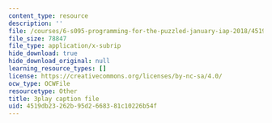 ```yaml
---
content_type: resource
description: ''
file: /courses/6-s095-programming-for-the-puzzled-january-iap-2018/4519db23262b95d2668381c10226b54f_9TtLlVBjvR0.srt
file_size: 78847
file_type: application/x-subrip
hide_download: true
hide_download_original: null
learning_resource_types: []
license: https://creativecommons.org/licenses/by-nc-sa/4.0/
ocw_type: OCWFile
resourcetype: Other
title: 3play caption file
uid: 4519db23-262b-95d2-6683-81c10226b54f
---
```

